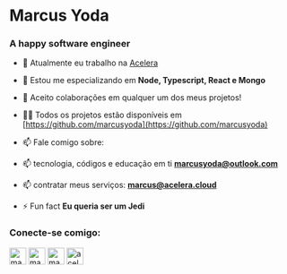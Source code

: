 <h1 align="left">Marcus Yoda</h1>
<h3 align="left">A happy software engineer</h3>

- 🔭 Atualmente eu trabalho na [Acelera](https://acelera.cloud)

- 🌱 Estou me especializando em **Node, Typescript, React e Mongo**

- 👯 Aceito colaborações em qualquer um dos meus projetos!

- 👨‍💻 Todos os projetos estão disponíveis em [https://github.com/marcusyoda](https://github.com/marcusyoda)

- 📫 Fale comigo sobre:
- 📫 tecnologia, códigos e educação em ti **marcusyoda@outlook.com**
- 📫 contratar meus serviços: **marcus@acelera.cloud**

- ⚡ Fun fact **Eu queria ser um Jedi**

<h3 align="left">Conecte-se comigo:</h3>
<p align="left">
<a href="https://twitter.com/maviniciuus" target="blank"><img align="center" src="https://img.icons8.com/fluent/48/000000/twitter.png" alt="maviniciuus" height="30"  /></a>
<a href="https://linkedin.com/in/maviniciuus" target="blank"><img align="center" src="https://img.icons8.com/fluent/48/000000/linkedin.png" alt="maviniciuus" height="30"/></a>
<a href="https://instagram.com/maviniciuus" target="blank"><img align="center" src="https://img.icons8.com/fluent/50/000000/instagram-new.png" alt="maviniciuus" height="30" /></a>
<a href="https://www.youtube.com/aceleracloud" target="blank"><img align="center" src="https://img.icons8.com/color/48/000000/youtube-play.png" alt="aceleracloud" height="30" /></a>
</p>
